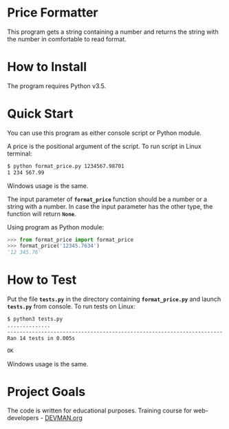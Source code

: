 # Price Formatter

This program gets a string containing a number and returns the
string with the number in comfortable to read format.

# How to Install

The program requires Python v3.5.

# Quick Start

You can use this program as either console script or 
Python module.

A price is the positional argument of the script.
To run script in Linux terminal:
```bash
$ python format_price.py 1234567.98701
1 234 567.99
```
Windows usage is the same.

The input parameter of **`format_price`** function
should be a number or a string with a number. In case the input 
parameter has the other type, the function will return **`None`**.

Using program as Python module:
```python
>>> from format_price import format_price
>>> format_price('12345.7634')
'12 345.76'
```

# How to Test

Put the file **`tests.py`** in the directory containing 
**`format_price.py`** and launch **`tests.py`** from console.
To run tests on Linux:
```bash
$ python3 tests.py
..............
----------------------------------------------------------------------
Ran 14 tests in 0.005s

OK
```
Windows usage is the same.

# Project Goals

The code is written for educational purposes. Training course for web-developers - [DEVMAN.org](https://devman.org)
